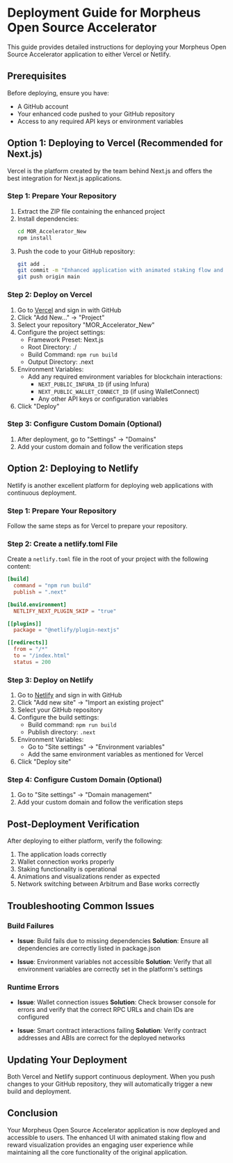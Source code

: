 # Deployment Guide for Morpheus Open Source Accelerator

This guide provides detailed instructions for deploying your Morpheus Open Source Accelerator application to either Vercel or Netlify.

## Prerequisites

Before deploying, ensure you have:
- A GitHub account
- Your enhanced code pushed to your GitHub repository
- Access to any required API keys or environment variables

## Option 1: Deploying to Vercel (Recommended for Next.js)

Vercel is the platform created by the team behind Next.js and offers the best integration for Next.js applications.

### Step 1: Prepare Your Repository

1. Extract the ZIP file containing the enhanced project
2. Install dependencies:
   ```bash
   cd MOR_Accelerator_New
   npm install
   ```
3. Push the code to your GitHub repository:
   ```bash
   git add .
   git commit -m "Enhanced application with animated staking flow and reward visualization"
   git push origin main
   ```

### Step 2: Deploy on Vercel

1. Go to [Vercel](https://vercel.com/) and sign in with GitHub
2. Click "Add New..." → "Project"
3. Select your repository "MOR_Accelerator_New"
4. Configure the project settings:
   - Framework Preset: Next.js
   - Root Directory: ./
   - Build Command: `npm run build`
   - Output Directory: .next
5. Environment Variables:
   - Add any required environment variables for blockchain interactions:
     - `NEXT_PUBLIC_INFURA_ID` (if using Infura)
     - `NEXT_PUBLIC_WALLET_CONNECT_ID` (if using WalletConnect)
     - Any other API keys or configuration variables
6. Click "Deploy"

### Step 3: Configure Custom Domain (Optional)

1. After deployment, go to "Settings" → "Domains"
2. Add your custom domain and follow the verification steps

## Option 2: Deploying to Netlify

Netlify is another excellent platform for deploying web applications with continuous deployment.

### Step 1: Prepare Your Repository

Follow the same steps as for Vercel to prepare your repository.

### Step 2: Create a netlify.toml File

Create a `netlify.toml` file in the root of your project with the following content:

```toml
[build]
  command = "npm run build"
  publish = ".next"

[build.environment]
  NETLIFY_NEXT_PLUGIN_SKIP = "true"

[[plugins]]
  package = "@netlify/plugin-nextjs"

[[redirects]]
  from = "/*"
  to = "/index.html"
  status = 200
```

### Step 3: Deploy on Netlify

1. Go to [Netlify](https://app.netlify.com/) and sign in with GitHub
2. Click "Add new site" → "Import an existing project"
3. Select your GitHub repository
4. Configure the build settings:
   - Build command: `npm run build`
   - Publish directory: `.next`
5. Environment Variables:
   - Go to "Site settings" → "Environment variables"
   - Add the same environment variables as mentioned for Vercel
6. Click "Deploy site"

### Step 4: Configure Custom Domain (Optional)

1. Go to "Site settings" → "Domain management"
2. Add your custom domain and follow the verification steps

## Post-Deployment Verification

After deploying to either platform, verify the following:

1. The application loads correctly
2. Wallet connection works properly
3. Staking functionality is operational
4. Animations and visualizations render as expected
5. Network switching between Arbitrum and Base works correctly

## Troubleshooting Common Issues

### Build Failures

- **Issue**: Build fails due to missing dependencies
  **Solution**: Ensure all dependencies are correctly listed in package.json

- **Issue**: Environment variables not accessible
  **Solution**: Verify that all environment variables are correctly set in the platform's settings

### Runtime Errors

- **Issue**: Wallet connection issues
  **Solution**: Check browser console for errors and verify that the correct RPC URLs and chain IDs are configured

- **Issue**: Smart contract interactions failing
  **Solution**: Verify contract addresses and ABIs are correct for the deployed networks

## Updating Your Deployment

Both Vercel and Netlify support continuous deployment. When you push changes to your GitHub repository, they will automatically trigger a new build and deployment.

## Conclusion

Your Morpheus Open Source Accelerator application is now deployed and accessible to users. The enhanced UI with animated staking flow and reward visualization provides an engaging user experience while maintaining all the core functionality of the original application.
